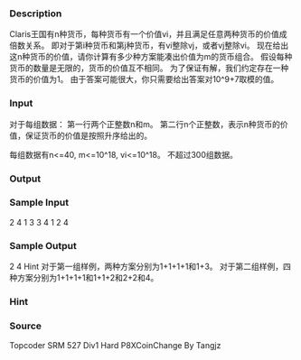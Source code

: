 
### Description
Claris王国有n种货币，每种货币有一个价值vi，并且满足任意两种货币的价值成倍数关系。
即对于第i种货币和第j种货币，有vi整除vj，或者vj整除vi。
现在给出这n种货币的价值，请你计算有多少种方案能凑出价值为m的货币组合。
假设每种货币的数量是无限的，货币的价值互不相同。
为了保证有解，我们约定存在一种货币的价值为1。
由于答案可能很大，你只需要给出答案对10^9+7取模的值。


### Input

对于每组数据：
第一行两个正整数n和m。
第二行n个正整数，表示n种货币的价值，保证货币的价值是按照升序给出的。



每组数据有n<=40, m<=10^18, vi<=10^18。
不超过300组数据。



### Output



### Sample Input
2 4
1 3
3 4
1 2 4
### Sample Output
2
4
Hint
对于第一组样例，两种方案分别为1+1+1+1和1+3。
对于第二组样例，四种方案分别为1+1+1+1和1+1+2和2+2和4。
### Hint

### Source
Topcoder SRM 527 Div1 Hard P8XCoinChange By Tangjz